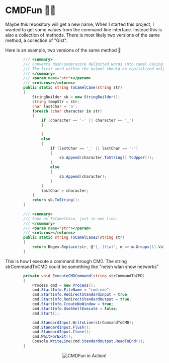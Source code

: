 # CMDFun 👨‍💻
Maybe this repository will get a new name, When I started this project, I wanted to get some values from the command-line interface.
Instead this is also a collection of methods. There is most likely two versions of the same method, a collection of "Gist".

Here is an example, two versions of the same method  👀
```csharp
        /// <summary>
        /// Converts dash/underscore delimited words into camel casing.
        /// The first word within the output should be capitalized only if the original word was capitalized.
        /// </summary>
        /// <param name="str"></param>
        /// <returns></returns>
        public static string ToCamelCase(string str)
        {
            StringBuilder sb = new StringBuilder();
            string tempStr = str;
            char lastChar = 'a';
            foreach (char character in str)
            {
                if (character == '-' || character == '_')
                {

                }
                else
                {
                    if (lastChar == '_' || lastChar == '-')
                    {
                        sb.Append(character.ToString().ToUpper());
                    }
                    else
                    {
                        sb.Append(character);
                    }
                }
                lastChar = character;
            }
            return sb.ToString();
        }
        
        /// <summary>
        /// Same as ToCamelCase, just in one line.
        /// </summary>
        /// <param name="str"></param>
        /// <returns></returns>
        public static string ToCamelCase2(string str)
        {
            return Regex.Replace(str, @"[_-](\w)", m => m.Groups[1].Value.ToUpper());
        }
```

This is how I execute a command through CMD.
The string strCommandToCMD could be something like "netsh wlan show networks"

```csharp
        private void ExecuteCMDCommand(string strCommandToCMD)
        {
            Process cmd = new Process();
            cmd.StartInfo.FileName = "cmd.exe";
            cmd.StartInfo.RedirectStandardInput = true;
            cmd.StartInfo.RedirectStandardOutput = true;
            cmd.StartInfo.CreateNoWindow = true;
            cmd.StartInfo.UseShellExecute = false;
            cmd.Start();

            cmd.StandardInput.WriteLine(strCommandToCMD);
            cmd.StandardInput.Flush();
            cmd.StandardInput.Close();
            cmd.WaitForExit();
            Console.WriteLine(cmd.StandardOutput.ReadToEnd());
        }
```

<p align="center">
  <img alt="CMDFun in Action!" src="https://i.imgur.com/zFOCp.png">
</p>
